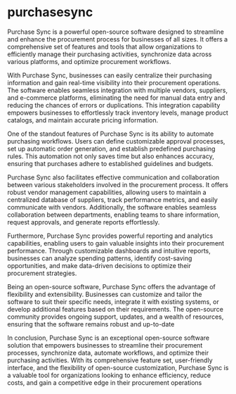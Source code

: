 # purchasesync
Purchase Sync is a powerful open-source software designed to streamline and enhance the procurement process for businesses of all sizes. It offers a comprehensive set of features and tools that allow organizations to efficiently manage their purchasing activities, synchronize data across various platforms, and optimize procurement workflows.

With Purchase Sync, businesses can easily centralize their purchasing information and gain real-time visibility into their procurement operations. The software enables seamless integration with multiple vendors, suppliers, and e-commerce platforms, eliminating the need for manual data entry and reducing the chances of errors or duplications. This integration capability empowers businesses to effortlessly track inventory levels, manage product catalogs, and maintain accurate pricing information.

One of the standout features of Purchase Sync is its ability to automate purchasing workflows. Users can define customizable approval processes, set up automatic order generation, and establish predefined purchasing rules. This automation not only saves time but also enhances accuracy, ensuring that purchases adhere to established guidelines and budgets.

Purchase Sync also facilitates effective communication and collaboration between various stakeholders involved in the procurement process. It offers robust vendor management capabilities, allowing users to maintain a centralized database of suppliers, track performance metrics, and easily communicate with vendors. Additionally, the software enables seamless collaboration between departments, enabling teams to share information, request approvals, and generate reports effortlessly.

Furthermore, Purchase Sync provides powerful reporting and analytics capabilities, enabling users to gain valuable insights into their procurement performance. Through customizable dashboards and intuitive reports, businesses can analyze spending patterns, identify cost-saving opportunities, and make data-driven decisions to optimize their procurement strategies.

Being an open-source software, Purchase Sync offers the advantage of flexibility and extensibility. Businesses can customize and tailor the software to suit their specific needs, integrate it with existing systems, or develop additional features based on their requirements. The open-source community provides ongoing support, updates, and a wealth of resources, ensuring that the software remains robust and up-to-date

In conclusion, Purchase Sync is an exceptional open-source software solution that empowers businesses to streamline their procurement processes, synchronize data, automate workflows, and optimize their purchasing activities. With its comprehensive feature set, user-friendly interface, and the flexibility of open-source customization, Purchase Sync is a valuable tool for organizations looking to enhance efficiency, reduce costs, and gain a competitive edge in their procurement operations
